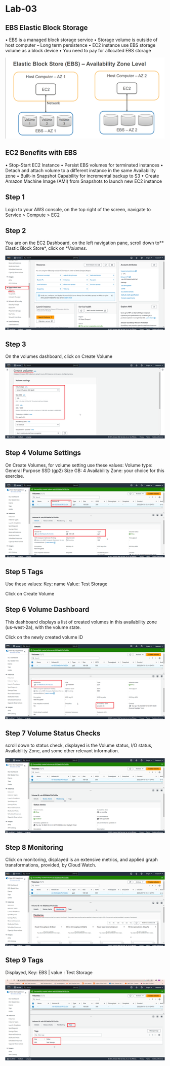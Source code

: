 # Lab-03

## EBS Elastic Block Storage 

• EBS is a managed block storage service
• Storage volume is outside of host computer – Long term persistence
• EC2 instance use EBS storage volume as a block device
• You need to pay for allocated EBS storage

![lab-03-arch-01](images/lab-03-arch-01.png)

## EC2 Benefits with EBS
• Stop-Start EC2 Instance
• Persist EBS volumes for terminated instances
• Detach and attach volume to a different instance in the 
same Availability zone
• Built-in Snapshot Capability for incremental backup to 
S3
• Create Amazon Machine Image (AMI) from Snapshots to 
launch new EC2 instance
 
## Step 1 

Login to your AWS console, on the top right of the screen, navigate to Service > Compute > EC2

## Step 2 

You are on the EC2 Dashboard, on the left navigation pane, scroll down to** Elastic Block Store*, click on **Volumes*.

![lab-03-arch-02](images/lab-03-arch-02.png)

## Step 3

On the volumes dashboard, click on Create Volume

![lab-03-arch-03](images/lab-03-arch-03.png)

## Step 4 Volume Settings

On Create Volumes, for volume setting use these values:
Volume type: General Purpose SSD (gp2)
Size GB: 4
Availability Zone: your choice for this exercise.

![lab-03-arch-04](images/lab-03-arch-04.png)

## Step 5 Tags

Use these values:
Key: name
Value: Test Storage

Click on Create Volume

## Step 6 Volume Dashboard

This dashboard displays a list of created volumes in this availability zone (us-west-2a), with the volume state.

Click on the newly created volume ID

![lab-03-arch-05](images/lab-03-arch-05.png)

## Step 7 Volume Status Checks

scroll down to status check, displayed is the Volume status, I/O status, Availability Zone, and some other relevant information.

![lab-03-arch-06](images/lab-03-arch-06.png)

## Step 8 Monitoring

Click on monitoring, displayed is an extensive metrics, and applied graph transformations, provided, by Cloud Watch.

![lab-03-arch-07](images/lab-03-arch-07.png)

## Step 9 Tags

Displayed, Key: EBS | value : Test Storage

![lab-03-arch-08](images/lab-03-arch-08.png)
